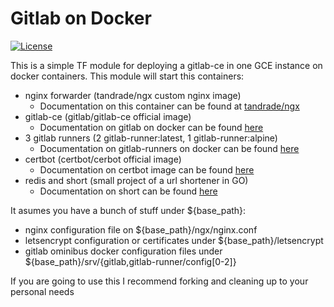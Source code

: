Gitlab on Docker
================

[![License](https://img.shields.io/badge/license-MIT-green.svg)](https://git.thebarrens.nu/wolvie/gitlab-docker-tf/blob/master/LICENSE)

This is a simple TF module for deploying a gitlab-ce in one GCE instance on docker containers. This module will start this containers:

* nginx forwarder (tandrade/ngx custom nginx image)
  * Documentation on this container can be found at [tandrade/ngx](https://hub.docker.com/r/tandrade/ngx)
* gitlab-ce (gitlab/gitlab-ce official image)
  * Documentation on gitlab on docker can be found [here](https://docs.gitlab.com/omnibus/docker/)
* 3 gitlab runners (2 gitlab-runner:latest, 1 gitlab-runner:alpine)
  * Documentation on gitlab-runners on docker can be found [here](https://docs.gitlab.com/runner/install/docker.html)
* certbot (certbot/cerbot official image)
  * Documentation on certbot image can be found [here](https://hub.docker.com/r/certbot/certbot/)
* redis and short (small project of a url shortener in GO)
  * Documentation on short can be found [here](https://github.com/wolviecb/short)

It asumes you have a bunch of stuff under ${base_path}:

* nginx configuration file on ${base_path}/ngx/nginx.conf
* letsencrypt configuration or certificates under ${base_path}/letsencrypt
* gitlab ominibus docker configuration files under ${base_path}/srv/{gitlab,gitlab-runner/config[0-2]}

If you are going to use this I recommend forking and cleaning up to your personal needs